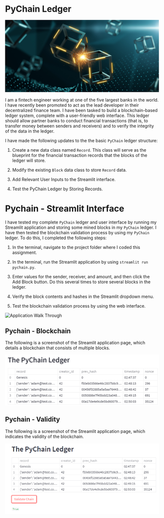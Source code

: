# PyChain Ledger

![alt=""](Images/application-image.png)

I am a fintech engineer working at one of the five largest banks in the world. I have recently been promoted to act as the lead developer in their decentralized finance team. I have been tasked to build a blockchain-based ledger system, complete with a user-friendly web interface. This ledger should allow partner banks to conduct financial transactions (that is, to transfer money between senders and receivers) and to verify the integrity of the data in the ledger.

I have made the following updates to the the basic `PyChain` ledger structure:

1. Create a new data class named `Record`. This class will serve as the blueprint for the financial transaction records that the blocks of the ledger will store.

2. Modify the existing `Block` data class to store `Record` data.

3. Add Relevant User Inputs to the Streamlit interface.

4. Test the PyChain Ledger by Storing Records.


# Pychain - Streamlit Interface

I have tested my complete `PyChain` ledger and user interface by running my Streamlit application and storing some mined blocks in my `PyChain` ledger. I have then tested the blockchain validation process by using my `PyChain` ledger. To do this, I completed the following steps:

1. In the terminal, navigate to the project folder where I coded this assignment.

2. In the terminal, run the Streamlit application by using `streamlit run pychain.py`.

3. Enter values for the sender, receiver, and amount, and then click the Add Block button. Do this several times to store several blocks in the ledger.

4. Verify the block contents and hashes in the Streamlit dropdown menu. 

5. Test the blockchain validation process by using the web interface. 

![Application Walk Through](https://github.com/apfreeman/Unit-18-PyChain-Ledger/blob/main/Images/capture.gif?raw=true)

## Pychain - Blockchain

The following is a screenshot of the Streamlit application page, which details a blockchain that consists of multiple blocks. 

![Blocks](https://github.com/apfreeman/Unit-18-PyChain-Ledger/blob/main/Images/blocks.PNG?raw=true)

## Pychain - Validity 

The following is a screenshot of the Streamlit application page, which indicates the validity of the blockchain. 

![Validation](https://github.com/apfreeman/Unit-18-PyChain-Ledger/blob/main/Images/validate.PNG?raw=true)
